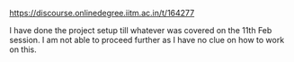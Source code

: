 https://discourse.onlinedegree.iitm.ac.in/t/164277

I have done the project setup till whatever was covered on the 11th Feb session. I am not able to proceed further as I have no clue on how to work on this.